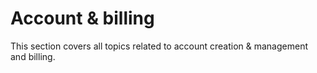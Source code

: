 # Account & billing

This section covers all topics related to account creation & management and billing.
